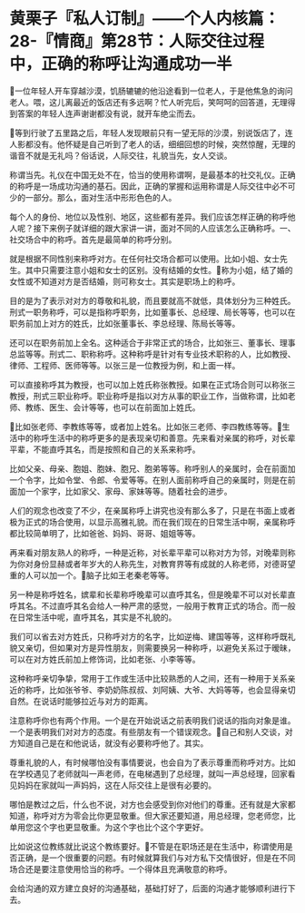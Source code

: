 # 黄栗子『私人订制』——个人内核篇：28-『情商』第28节：人际交往过程中，正确的称呼让沟通成功一半

🎼一位年轻人开车穿越沙漠，饥肠辘辘的他沿途看到一位老人，于是他焦急的询问老人。喂，这儿离最近的饭店还有多远啊？忙人听完后，笑呵呵的回答道，无理得到答案的年轻人连声谢谢都没有说，就开车绝尘而去。

🎼等到行驶了五里路之后，年轻人发现眼前只有一望无际的沙漠，别说饭店了，连人影都没有。他怀疑是自己听到了老人的话，细细回想的时候，突然惊醒，无理的谐音不就是无礼吗？俗话说，人际交往，礼貌当先，女人交谈。

称谓当先。礼仪在中国无处不在，恰当的使用称谓啊，是最基本的社交礼仪。正确的称呼是一场成功沟通的基石。因此，正确的掌握和运用称谓是人际交往中必不可少的一部分。那么，面对生活中形形色色的人。

每个人的身份、地位以及性别、地区，这些都有差异。我们应该怎样正确的称呼他人呢？接下来例子就详细的跟大家讲一讲，面对不同的人应该怎么正确称呼。一、社交场合中的称呼。首先是最简单的称呼分别。

就是根据不同性别来称呼对方。在任何社交场合都可以使用。比如小姐、女士先生。其中只需要注意小姐和女士的区别。没有结婚的女性。🎼称为小姐，结了婚的女性或不知道对方是否结婚，则可称女士。其实是职场上的称呼。

目的是为了表示对对方的尊敬和礼貌，而且要就高不就低，具体划分为三种姓氏。刑式一职务称呼，可以是指称呼职务，比如董事长、总经理、局长等等，也可以在职务前加上对方的姓氏，比如张董事长、李总经理、陈局长等等。

还可以在职务前加上全名。这种适合于非常正式的场合，比如张三、董事长、理事总监等等。刑式二、职称称呼。这种称呼是针对有专业技术职称的人，比如教授、律师、工程师、医师等等。以张三是一位教授为例，和上面一样。

可以直接称呼其为教授，也可以加上姓氏称张教授。如果在正式场合则可以称张三教授，刑式三职业称呼。职业称呼是指以对方从事的职业工作，当做称谓，比如老师、教练、医生、会计等等，也可以在前面加上姓氏。

🎼比如张老师、李教练等等，或者加上姓名。比如张三老师、李四教练等等。🎼生活中的称呼生活中的称呼更多的是表现亲切和善意。先来看对亲属的称呼，对长辈平辈，不能直呼其名，而是按照和自己的关系来称呼。

比如父亲、母亲、胞姐、胞妹、胞兄、胞弟等等。称呼别人的亲属时，会在前面加一个令字，比如令堂、令郎、令爱等等。在别人面前称呼自己的亲属时，则是在前面加一个家字，比如家父、家母、家妹等等。随着社会的进步。

人们的观念也改变了不少，在亲属称呼上讲究也没有那么多了，只是在书面上或者极为正式的场合使用，以显示高雅礼貌。而在我们现在的日常生活中啊，亲属称呼都比较简单明了，比如爸爸、妈妈、哥哥、姐姐等等。

再来看对朋友熟人的称呼，一种是近称，对长辈平辈可以称对方为邻，对晚辈则称为你对身份显赫或者年岁大的人称先生，对教育界等有成就的人称老师，对德哥望重的人可以加一个。🎼脑子比如王老秦老等等。

另一种是称呼姓名，嫔辈和长辈称呼晚辈可以直呼其名，但是晚辈不可以对长辈直呼其名。不过直呼其名会给人一种严肃的感觉，一般用于教育正式的场合。而一般在日常生活中呢，直呼其名，其实是不礼貌的。

我们可以省去对方姓氏，只称呼对方的名字，比如逆梅、建国等等，这样称呼既礼貌又亲切，但如果对方是异性朋友，则需要换另一种称呼，以避免关系过于暧昧，可以在对方姓氏前加上修饰词，比如老张、小李等等。

这种称呼亲切争挚，常用于工作或生活中比较熟悉的人之间，还有一种用于关系亲近的称呼，比如张爷爷、李奶奶陈叔叔、刘阿姨、大爷、大妈等等，也会显得亲切自然。在说话时能够拉近与对方的距离。

注意称呼你也有两个作用。一个是在开始说话之前表明我们说话的指向对象是谁。一个是表明我们对对方的态度。有些朋友有一个错误观念。🎼自己和别人交谈，对方知道自己是在和他说话，就没有必要称呼他了。其实。

尊重礼貌的人，有时候哪怕没有事情要说，也会自为了表示尊重而称呼对方。比如在学校遇见了老师就叫一声老师，在电梯遇到了总经理，就叫一声总经理，回家看见妈妈在家就叫一声妈妈，这在人际交往上是很有必要的。

哪怕是教过之后，什么也不说，对方也会感受到你对他们的尊重。还有就是大家都知道，称呼对方为零会比你更显敬重。但大家还要知道，用总经理，您老师您，比单用您这个字也更显敬重。为这个字也比个这个字更好。

比如说这位教练就比说这个教练要好。🎼不管是在职场还是在生活中，称谓使用是否正确，是一个很重要的问题。有时候就算我们与对方私下交情很好，但是在不同场合还是要注意使用恰当的称呼。一个得体且充满敬意的称呼。

会给沟通的双方建立良好的沟通基础，基础打好了，后面的沟通才能够顺利进行下去。